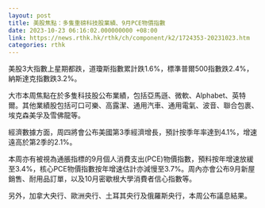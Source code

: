 ```yaml
---
layout: post
title: 美股焦點：多隻重磅科技股業績、9月PCE物價指數
date: 2023-10-23 06:16:02.000000000 +08:00
link: https://news.rthk.hk/rthk/ch/component/k2/1724353-20231023.htm
categories: rthk
---
```


美股3大指數上星期都跌，道瓊斯指數累計跌1.6%，標準普爾500指數跌2.4%，納斯達克指數跌3.2%。

大市本周焦點在於多隻科技股公布業績，包括亞馬遜、微軟、Alphabet、英特爾。其他業績股包括可口可樂、高露潔、通用汽車、通用電氣、波音、聯合包裹、埃克森美孚及雪佛龍等。

經濟數據方面，周四將會公布美國第3季經濟增長，預計按季年率達到4.1%，增速遠高於第2季的2.1%。

本周亦有被視為通脹指標的9月個人消費支出(PCE)物價指數，預料按年增速放緩至3.4%，核心PCE物價指數按年增速估計亦減慢至3.7%。周內亦會公布9月新屋銷售、耐用品訂單，以及10月密歇根大學消費者信心指數等。

另外，加拿大央行、歐洲央行、土耳其央行及俄羅斯央行，本周公布議息結果。
